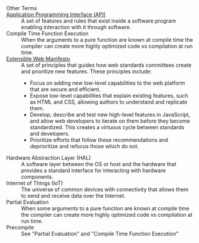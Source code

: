 <dl url="https://EcmaTC53.github.io/lexicon">Other Terms
<dt><a href="https://developer.mozilla.org/en-US/docs/Glossary/API">Application Programming Interface (API)</a>
<dd>A set of features and rules that exist inside a software program enabling interaction with it through software.
<dt>Compile Time Function Execution
<dd>When the arguments to a pure function are known at compile time the compiler can create more highly optimized code vs compilation at run time.
<dt><a href="https://extensiblewebmanifesto.org/">Extensible Web Manifesto</a>
<dd>A set of principles that guides how web standards committees create and prioritize new features. These principles include:
  <ul>
    <li>Focus on adding new low-level capabilities to the web platform that are secure and efficient.</li>
    <li>Expose low-level capabilities that explain existing features, such as HTML and CSS, allowing authors to understand and replicate them.</li>
    <li>Develop, describe and test new high-level features in JavaScript, and allow web developers to iterate on them before they become standardized. This creates a virtuous cycle between standards and developers.</li>
    <li>Prioritize efforts that follow these recommendations and deprioritize and refocus those which do not.</li>
  </ul>
<dt>Hardware Abstraction Layer (HAL)
<dd>A software layer between the OS or host and the hardware that provides a standard interface for interacting with hardware components.
<dt>Internet of Things (IoT)
<dd>The universe of common devices with connectivity that allows them to send and receive data over the Internet.      
<dt>Partial Evaluation
<dd>When some arguments to a pure function are known at compile time the compiler can create more highly optimized code vs compilation at run time.
<dt>Precompile
<dd>See "Partial Evaluation" and "Compile Time Function Execution"